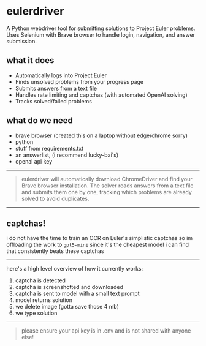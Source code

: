 # eulerdriver
A Python webdriver tool for submitting solutions to Project Euler problems. Uses Selenium with Brave browser to handle login, navigation, and answer submission.

## what it does

- Automatically logs into Project Euler
- Finds unsolved problems from your progress page
- Submits answers from a text file
- Handles rate limiting and captchas (with automated OpenAI solving)
- Tracks solved/failed problems

## what do we need
- brave browser (created this on a laptop without edge/chrome sorry)
- python
- stuff from requirements.txt
- an answerlist, (i recommend lucky-bai's)
- openai api key
---
>eulerdriver will automatically download ChromeDriver and find your Brave browser installation. The solver reads answers from a text file and submits them one by one, tracking which problems are already solved to avoid duplicates.
---

## captchas!

i do not have the time to train an OCR on Euler's simplistic captchas so im offloading the work to `gpt5-mini` since it's the cheapest model i can find that consistently beats these captchas

---
here's a high level overview of how it currently works:
1. captcha is detected
2. captcha is screenshotted and downloaded
3. captcha is sent to model with a small text prompt
4. model returns solution
5. we delete image (gotta save those 4 mb)
6. we type solution
---
> please ensure your api key is in .env and is not shared with anyone else!